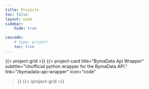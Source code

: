 ```yaml
---
title: Projects 
toc: false
layout: wide
sidebar:
    hide: true

cascade:
    # type: project 
    toc: true
---
```




{{< project-grid >}}
 {{< project-card
    title="BymaData Api Wrapper"
    subtitle="Unofficial python wrapper for the BymaData API."
    link="/bymadata-api-wrapper"
    icon="code"
  >}}
{{< /project-grid >}}
